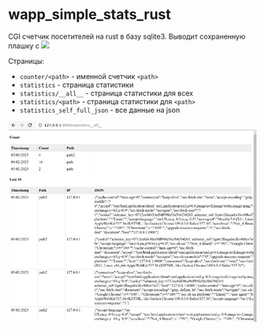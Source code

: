 # wapp_simple_stats_rust

CGI счетчик посетителей на rust в базу sqlite3. 
Выводит сохраненную плашку с [![](https://img.shields.io/badge/statistics-0-yellowgreen)](http://canarytokens.com/terms/tags/2qs7xuyjlmoilq7bqivpp8ksd/submit.aspx)


Страницы:
- `counter/<path>` - именной счетчик `<path>`
- `statistics` - страница статистики
- `statistics/__all__` - страница статистики для всех
- `statistics/<path>` - страница статистики для `<path>`
- `statistics_self_full_json` - все данные на json

![](images/2023-02-05_00-28.png)
